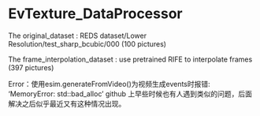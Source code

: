 # EvTexture_DataProcessor

The original_dataset : REDS dataset/Lower Resolution/test_sharp_bcubic/000   (100 pictures)

The frame_interpolation_dataset : use pretrained RIFE to interpolate frames  (397 pictures)


Error：使用esim.generateFromVideo()为视频生成events时报错: 
        ‘MemoryError: std::bad_alloc’
        github 上早些时候也有人遇到类似的问题，后面解决之后似乎最近又有这种情况出现。

